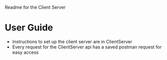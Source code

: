 Readme for the Client Server
# User Guide
- Instructions to set up the client server are in ClientServer
- Every request for the ClientServer api has a saved postman request for easy access